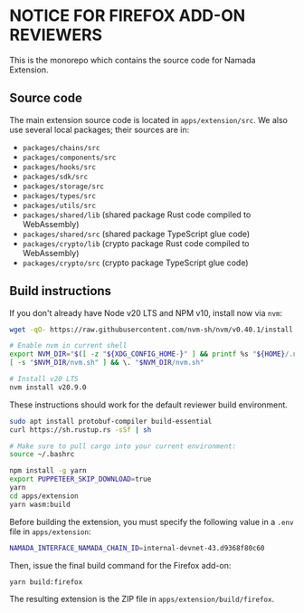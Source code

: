 # NOTICE FOR FIREFOX ADD-ON REVIEWERS

This is the monorepo which contains the source code for Namada Extension.

## Source code

The main extension source code is located in `apps/extension/src`. We also use
several local packages; their sources are in:

- `packages/chains/src`
- `packages/components/src`
- `packages/hooks/src`
- `packages/sdk/src`
- `packages/storage/src`
- `packages/types/src`
- `packages/utils/src`
- `packages/shared/lib` (shared package Rust code compiled to WebAssembly)
- `packages/shared/src` (shared package TypeScript glue code)
- `packages/crypto/lib` (crypto package Rust code compiled to WebAssembly)
- `packages/crypto/src` (crypto package TypeScript glue code)

## Build instructions

If you don't already have Node v20 LTS and NPM v10, install now via `nvm`:

```bash
wget -qO- https://raw.githubusercontent.com/nvm-sh/nvm/v0.40.1/install.sh | bash

# Enable nvm in current shell
export NVM_DIR="$([ -z "${XDG_CONFIG_HOME-}" ] && printf %s "${HOME}/.nvm" || printf %s "${XDG_CONFIG_HOME}/nvm")"
[ -s "$NVM_DIR/nvm.sh" ] && \. "$NVM_DIR/nvm.sh"

# Install v20 LTS
nvm install v20.9.0
```

These instructions should work for the default reviewer build environment.

```bash
sudo apt install protobuf-compiler build-essential
curl https://sh.rustup.rs -sSf | sh

# Make sure to pull cargo into your current environment:
source ~/.bashrc

npm install -g yarn
export PUPPETEER_SKIP_DOWNLOAD=true
yarn
cd apps/extension
yarn wasm:build
```

Before building the extension, you must specify the following value in a `.env` file in `apps/extension`:

```bash
NAMADA_INTERFACE_NAMADA_CHAIN_ID=internal-devnet-43.d9368f80c60
```

Then, issue the final build command for the Firefox add-on:

```bash
yarn build:firefox
```

The resulting extension is the ZIP file in `apps/extension/build/firefox`.
